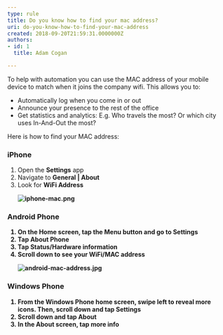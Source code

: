 ```yaml
---
type: rule
title: Do you know how to find your mac address?
uri: do-you-know-how-to-find-your-mac-address
created: 2018-09-20T21:59:31.0000000Z
authors:
- id: 1
  title: Adam Cogan

---
```




<span class='intro'> <p>To help with automation you can use the MAC address of your mobile device to match when it joins the company wifi. This allows you to&#58;</p><ul><li>Automatically log when you come in or out&#160;<br></li><li>Announce your presence to the rest of the office</li><li>Get statistics and analytics&#58; E.g. Who travels the most? Or which city uses In-And-Out the most?&#160; 
      <br></li></ul><div>Here is how to find your MAC address&#58;<br></div><h3>iPhone</h3><ol><li>Open the&#160;<strong>Settings</strong>&#160;app</li><li>Navigate to&#160;<strong>General | About</strong></li><li>Look for&#160;<strong>WiFi Address<br>
   <dl class="image"><dt><img src="/PublishingImages/iphone-mac.png" alt="iphone-mac.png" /></dt></dl></strong></li><strong>
</strong></ol><strong>
<h3>Android Phone</h3>
<ol><li>On the Home screen, tap the&#160;<strong>Menu</strong>&#160;button and go to&#160;<strong>Settings</strong></li><li>Tap&#160;<strong>About Phone</strong><br></li><li>Tap&#160;<strong>Status/Hardware information</strong><br></li><li>Scroll down to see your&#160;<strong>WiFi/MAC address<br>
   <dl class="image"><dt><img src="/PublishingImages/android-mac-address.jpg" alt="android-mac-address.jpg" />​<br></dt></dl></strong></li><strong>
</strong></ol><strong>
<h3>Windows Phone</h3>
<ol><li>From the Windows Phone home screen, swipe left to reveal more icons. Then, scroll down and tap&#160;<strong>Settings</strong></li><li>Scroll down and tap&#160;<strong>About</strong><br></li><li>In the&#160;<strong>About</strong><strong>&#160;</strong>screen, tap&#160;<strong>more info</strong></li></ol>
<br></strong></strong> </span>




